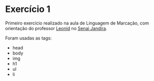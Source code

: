 # Exercício 1

Primeiro exercício realizado na aula de Linguagem de Marcação, com orientação do professor [Leonid](https://github.com/fernandoleonid) no [Senai Jandira](https://jandira.sp.senai.br/).

Foram usadas as tags:
* head
* body
* img
* h1
* ul
* li
